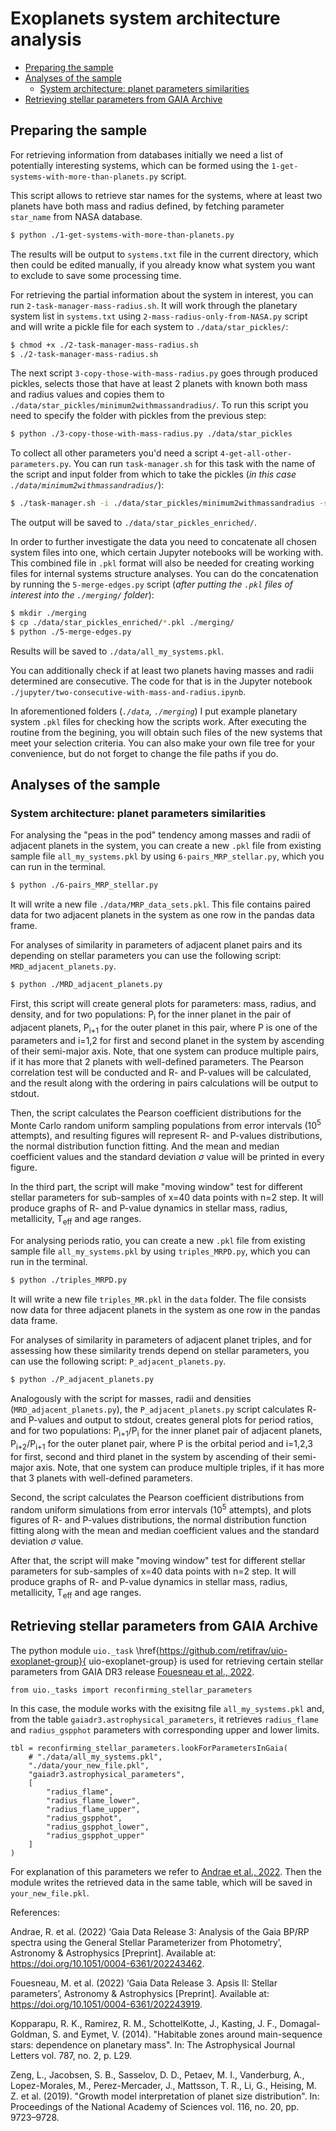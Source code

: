 # Exoplanets system architecture analysis

<!-- MarkdownTOC -->

- [Preparing the sample](#preparing-the-sample)
- [Analyses of the sample](#analyses-of-the-sample)
    - [System architecture: planet parameters similarities](#system-architecture-planet-parameters-similarities)
- [Retrieving stellar parameters from GAIA Archive](#retrieving-stellar-parameters-from-gaia-archive)

<!-- /MarkdownTOC -->

## Preparing the sample

For retrieving information from databases initially we need a list of potentially interesting systems, which can be formed using the `1-get-systems-with-more-than-planets.py` script.

This script allows to retrieve star names for the systems, where at least two planets have both mass and radius defined, by fetching parameter `star_name` from NASA database.

``` sh
$ python ./1-get-systems-with-more-than-planets.py
```

The results will be output to `systems.txt` file in the current directory, which then could be edited manually, if you already know what system you want to exclude to save some processing time.

For retrieving the partial information about the system in interest, you can run `2-task-manager-mass-radius.sh`. It will work through the planetary system list in `systems.txt` using `2-mass-radius-only-from-NASA.py` script and will write a pickle file for each system to `./data/star_pickles/`:

``` sh
$ chmod +x ./2-task-manager-mass-radius.sh
$ ./2-task-manager-mass-radius.sh
```

The next script `3-copy-those-with-mass-radius.py` goes through produced pickles, selects those that have at least 2 planets with known both mass and radius values and copies them to `./data/star_pickles/minimum2withmassandradius/`. To run this script you need to specify the folder with pickles from the previous step:

``` sh
$ python ./3-copy-those-with-mass-radius.py ./data/star_pickles
```

To collect all other parameters you'd need a script `4-get-all-other-parameters.py`. You can run `task-manager.sh` for this task with the name of the script and input folder from which to take the pickles (*in this case `./data/minimum2withmassandradius/`*):

``` sh
$ ./task-manager.sh -i ./data/star_pickles/minimum2withmassandradius -s ./4-get-all-other-parameters.py
```

The output will be saved to `./data/star_pickles_enriched/`.

In order to further investigate the data you need to concatenate all chosen system files into one, which certain Jupyter notebooks will be working with. This combined file in `.pkl` format will also be needed for creating working files for internal systems structure analyses. You can do the concatenation by running the `5-merge-edges.py` script (*after putting the `.pkl` files of interest into the `./merging/` folder*):

``` sh
$ mkdir ./merging
$ cp ./data/star_pickles_enriched/*.pkl ./merging/
$ python ./5-merge-edges.py
```

Results will be saved to `./data/all_my_systems.pkl`.

You can additionally check if at least two planets having masses and radii determined are consecutive. The code for that is in the Jupyter notebook `./jupyter/two-consecutive-with-mass-and-radius.ipynb`.

In aforementioned folders (*`./data`, `./merging`*) I put example planetary system `.pkl` files for checking how the scripts work. After executing the routine from the begining, you will obtain such files of the new systems that meet your selection criteria. You can also make your own file tree for your convenience, but do not forget to change the file paths if you do.

## Analyses of the sample

### System architecture: planet parameters similarities

For analysing the "peas in the pod" tendency among masses and radii of adjacent planets in the system, you can create a new `.pkl` file from existing sample file `all_my_systems.pkl` by using `6-pairs_MRP_stellar.py`, which you can run in the terminal.

``` sh
$ python ./6-pairs_MRP_stellar.py
```

It will write a new file `./data/MRP_data_sets.pkl`. This file contains paired data for two adjacent planets in the system as one row in the pandas data frame.

For analyses of similarity in parameters of adjacent planet pairs and its depending on stellar parameters you can use the following script: `MRD_adjacent_planets.py`.

``` sh
$ python ./MRD_adjacent_planets.py
```

First, this script will create general plots for parameters: mass, radius, and density, and for two populations: P<sub>i</sub> for the inner planet in the pair of adjacent planets, P<sub>i+1</sub> for the outer planet in this pair, where P is one of the parameters and i=1,2 for first and second planet in the system by ascending of their semi-major axis. Note, that one system can produce multiple pairs, if it has more that 2 planets with well-defined parameters. The Pearson correlation test will be conducted and R- and P-values will be calculated, and the result along with the ordering in pairs calculations will be output to stdout.

Then, the script calculates the Pearson coefficient distributions for the Monte Carlo random uniform sampling populations from error intervals (10<sup>5</sup> attempts), and resulting figures will represent R- and P-values distributions, the normal distribution function fitting. And the mean and median coefficient values and the standard deviation $\sigma$ value will be printed in every figure.

In the third part, the script will make "moving window" test for different stellar parameters for sub-samples of x=40 data points with n=2 step. It will produce graphs of R- and P-value dynamics in stellar mass, radius, metallicity, T<sub>eff</sub> and age ranges.


For analysing periods ratio, you can create a new `.pkl` file from existing sample file `all_my_systems.pkl` by using `triples_MRPD.py`, which you can run in the terminal.

``` sh
$ python ./triples_MRPD.py
```

It will write a new file `triples_MR.pkl` in the `data` folder. The file consists now data for three adjacent planets in the system as one row in the pandas data frame.

For analyses of similarity in parameters of adjacent planet triples, and for assessing how these similarity trends depend on stellar parameters, you can use the following script: `P_adjacent_planets.py`.

``` sh
$ python ./P_adjacent_planets.py
```

Analogously with the script for masses, radii and densities (`MRD_adjacent_planets.py`), the `P_adjacent_planets.py` script calculates R- and P-values and output to stdout, creates general plots for period ratios, and for two populations: P<sub>i+1</sub>/P<sub>i</sub> for the inner planet pair of adjacent planets, P<sub>i+2</sub>/P<sub>i+1</sub>  for the outer planet pair, where P is the orbital period and i=1,2,3 for first, second and third planet in the system by ascending of their semi-major axis. Note, that one system can produce multiple triples, if it has more that 3 planets with well-defined parameters.

Second, the script calculates the Pearson coefficient distributions from random uniform simulations from error intervals (10<sup>5</sup> attempts), and plots figures of R- and P-values distributions, the normal distribution function fitting along with the mean and median coefficient values and the standard deviation $\sigma$ value.

After that, the script will make "moving window" test for different stellar parameters for sub-samples of x=40 data points with n=2 step. It will produce graphs of R- and P-value dynamics in stellar mass, radius, metallicity, T<sub>eff</sub> and age ranges.

## Retrieving stellar parameters from GAIA Archive

<!-- ### System architecture: planet parameters similarities -->
The python module `uio._task` \href{https://github.com/retifrav/uio-exoplanet-group}{
uio-exoplanet-group} is used for retrieving certain stellar parameters from GAIA DR3 release [Fouesneau et al., 2022](#Fouesneau).

```
from uio._tasks import reconfirming_stellar_parameters
```

In this case, the module works with the exisitng file `all_my_systems.pkl` and, from the table `gaiadr3.astrophysical_parameters`, it retrieves `radius_flame` and `radius_gspphot` parameters with corresponding upper and lower limits.

```
tbl = reconfirming_stellar_parameters.lookForParametersInGaia(
    # "./data/all_my_systems.pkl",
    "./data/your_new_file.pkl",
    "gaiadr3.astrophysical_parameters",
    [
        "radius_flame",
        "radius_flame_lower",
        "radius_flame_upper",
        "radius_gspphot",
        "radius_gspphot_lower",
        "radius_gspphot_upper"
    ]
)
```
For explanation of this parameters we refer to [Andrae et al., 2022](#Andrae). Then the module writes the retrieved data in the same table, which will be saved in `your_new_file.pkl`.


References:

<a name="Andrae"></a>Andrae, R. et al. (2022) ‘Gaia Data Release 3: Analysis of the Gaia BP/RP spectra using the General Stellar Parameterizer from Photometry’, Astronomy & Astrophysics [Preprint]. Available at: https://doi.org/10.1051/0004-6361/202243462.

<a name="Fouesneau"></a>Fouesneau, M. et al. (2022) ‘Gaia Data Release 3. Apsis II: Stellar parameters’, Astronomy & Astrophysics [Preprint]. Available at: https://doi.org/10.1051/0004-6361/202243919.

<a name="Kopparapu"></a> Kopparapu, R. K., Ramirez, R. M., SchottelKotte, J., Kasting, J. F., Domagal-Goldman, S. and Eymet, V. (2014). "Habitable zones around main-sequence stars: dependence
on planetary mass". In: The Astrophysical Journal Letters vol. 787, no. 2, p. L29.

<a name="Zeng"></a> Zeng, L., Jacobsen, S. B., Sasselov, D. D., Petaev, M. I., Vanderburg, A., Lopez-Morales, M., Perez-Mercader, J., Mattsson, T. R., Li, G., Heising, M. Z. et al. (2019). "Growth model interpretation of planet size distribution". In: Proceedings of the National Academy of Sciences vol. 116, no. 20, pp. 9723–9728.
